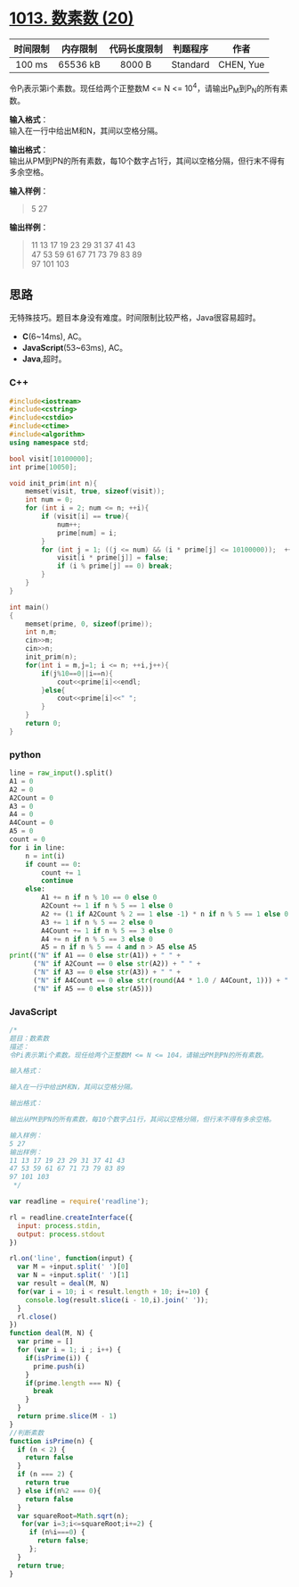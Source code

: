 # [1013. 数素数 (20)][title]

| 时间限制 | 内存限制 | 代码长度限制 | 判题程序 |   作者   |
|:-------:|:-------:|:----------:|:-------:|:-------:|
|  100 ms | 65536 kB|   8000 B   | Standard|CHEN, Yue|

令P<sub>i</sub>表示第i个素数。现任给两个正整数M <= N <= 10<sup>4</sup>，请输出P<sub>M</sub>到P<sub>N</sub>的所有素数。

**输入格式**：  
输入在一行中给出M和N，其间以空格分隔。

**输出格式**：  
输出从PM到PN的所有素数，每10个数字占1行，其间以空格分隔，但行末不得有多余空格。

**输入样例**：
> 5 27

**输出样例**：
> 11 13 17 19 23 29 31 37 41 43  
> 47 53 59 61 67 71 73 79 83 89  
> 97 101 103  

## 思路
无特殊技巧。题目本身没有难度。时间限制比较严格，Java很容易超时。

- **C**(6~14ms), AC。
- **JavaScript**(53~63ms), AC。
- **Java**,超时。


### C++
```c++
#include<iostream>
#include<cstring>
#include<cstdio>
#include<ctime>
#include<algorithm>
using namespace std;

bool visit[10100000];
int prime[10050];

void init_prim(int n){
    memset(visit, true, sizeof(visit));
    int num = 0;
    for (int i = 2; num <= n; ++i){
        if (visit[i] == true){
            num++;
            prime[num] = i;
        }
        for (int j = 1; ((j <= num) && (i * prime[j] <= 10100000));  ++j){
            visit[i * prime[j]] = false;
            if (i % prime[j] == 0) break;
        }
    }
}

int main()
{
    memset(prime, 0, sizeof(prime));
    int n,m;
    cin>>m;
    cin>>n;
    init_prim(n);
    for(int i = m,j=1; i <= n; ++i,j++){
        if(j%10==0||i==n){
            cout<<prime[i]<<endl;
        }else{
            cout<<prime[i]<<" ";
        }
    }
    return 0;
}
```
### python
```python
line = raw_input().split()
A1 = 0
A2 = 0
A2Count = 0
A3 = 0
A4 = 0
A4Count = 0
A5 = 0
count = 0
for i in line:
    n = int(i)
    if count == 0:
        count += 1
        continue
    else:
        A1 += n if n % 10 == 0 else 0
        A2Count += 1 if n % 5 == 1 else 0
        A2 += (1 if A2Count % 2 == 1 else -1) * n if n % 5 == 1 else 0
        A3 += 1 if n % 5 == 2 else 0
        A4Count += 1 if n % 5 == 3 else 0
        A4 += n if n % 5 == 3 else 0
        A5 = n if n % 5 == 4 and n > A5 else A5
print(("N" if A1 == 0 else str(A1)) + " " +
      ("N" if A2Count == 0 else str(A2)) + " " +
      ("N" if A3 == 0 else str(A3)) + " " +
      ("N" if A4Count == 0 else str(round(A4 * 1.0 / A4Count, 1))) + " " +
      ("N" if A5 == 0 else str(A5)))

```

### JavaScript
```javascript
/*
题目：数素数
描述：
令Pi表示第i个素数。现任给两个正整数M <= N <= 104，请输出PM到PN的所有素数。

输入格式：

输入在一行中给出M和N，其间以空格分隔。

输出格式：

输出从PM到PN的所有素数，每10个数字占1行，其间以空格分隔，但行末不得有多余空格。

输入样例：
5 27
输出样例：
11 13 17 19 23 29 31 37 41 43
47 53 59 61 67 71 73 79 83 89
97 101 103
 */

var readline = require('readline');

rl = readline.createInterface({
  input: process.stdin,
  output: process.stdout
})

rl.on('line', function(input) {
  var M = +input.split(' ')[0]
  var N = +input.split(' ')[1]
  var result = deal(M, N)
  for(var i = 10; i < result.length + 10; i+=10) {
    console.log(result.slice(i - 10,i).join(' '));
  }
  rl.close()
})
function deal(M, N) {
  var prime = []
  for (var i = 1; i ; i++) {
    if(isPrime(i)) {
      prime.push(i)
    }
    if(prime.length === N) {
      break
    }
  }
  return prime.slice(M - 1)
}
//判断素数
function isPrime(n) {
  if (n < 2) {
    return false
  }
  if (n === 2) {
    return true
  } else if(n%2 === 0){
    return false
  }
  var squareRoot=Math.sqrt(n);
   for(var i=3;i<=squareRoot;i+=2) {
     if (n%i===0) {
       return false;
     };
  }
  return true;
}
```
[title]: https://www.patest.cn/contests/pat-b-practise/1013

